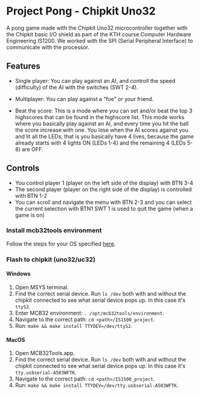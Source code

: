 # Project Pong - Chipkit Uno32

A pong game made with the Chipkit Uno32 microcontroller together with the Chipkit basic I/O shield as part of the KTH course Computer Hardware Engineering IS1200. We worked with the SPI (Serial Peripheral Interface) to communicate with the processor.

## Features

* Single player: You can play against an AI, and controll the speed (difficulty) of the AI 
with the switches (SWT 2-4).

* Multiplayer: You can play against a "foe" or your friend.

* Beat the score: This is a mode where you can set and/or beat the top 3 highscores that can be found in the highscore list. This mode works where you basically play against an AI, and every time you hit the ball the score increase with one. You lose when the AI scores against you and lit all the LEDs, that is you basically have 4 lives, because the game already starts with 4 lights ON (LEDs 1-4) and the remaining 4 (LEDs 5-8) are OFF.

## Controls 

* You control player 1 (player on the left side of the display) with BTN 3-4
* The second player (player on the right side of the display) is controlled with BTN 1-2
* You can scroll and navigate the menu with BTN 2-3 and you can select the current selection with BTN1
SWT 1 is used to quit the game (when a game is on)

### Install mcb32tools environment

Follow the steps for your OS specified [here](https://github.com/is1200-example-projects/mcb32tools/releases/).

### Flash to chipkit (uno32/uc32)

#### Windows

1. Open MSYS terminal.
1. Find the correct serial device. Run `ls /dev` both with and without the chipkit connected to see what serial device pops up. In this case it's `ttyS2`.
1. Enter MCB32 environment: `. /opt/mcb32tools/environment`.
1. Navigate to the correct path: `cd <path>/IS1500_project`.
1. Run: `make && make install TTYDEV=/dev/ttyS2`.

#### MacOS

1. Open MCB32Tools.app.
1. Find the correct serial device. Run `ls /dev` both with and without the chipkit connected to see what serial device pops up. In this case it's `tty.usbserial-A503WFTK`.
1. Navigate to the correct path: `cd <path>/IS1500_project`.
1. Run: `make && make install TTYDEV=/dev/tty.usbserial-A503WFTK`.
